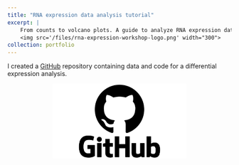```yaml
---
title: "RNA expression data analysis tutorial"
excerpt: |
    From counts to volcano plots. A guide to analyze RNA expression data!<br/><br/>
    <img src='/files/rna-expression-workshop-logo.png' width="300">
collection: portfolio
---
```



I created a [GitHub](https://github.com/SotirisTouliopoulos/2pfsb_dea_workshop)
repository containing data and code for a differential expression analysis.


<div style="text-align: center;">
  <img src="/files/github-logo.png" width="300">
</div>

